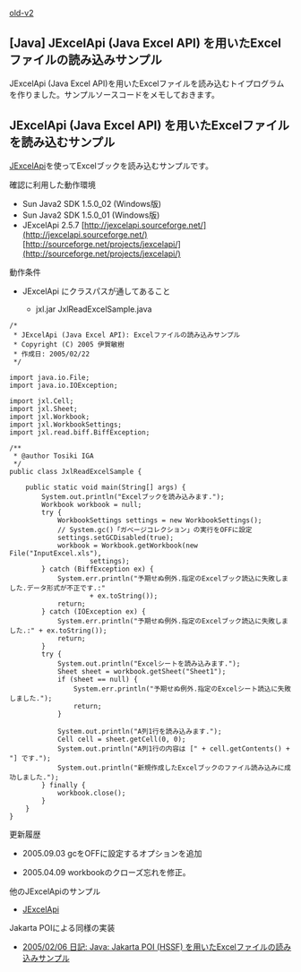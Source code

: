 [old-v2](ig050222-orig.html)

## [Java] JExcelApi (Java Excel API) を用いたExcelファイルの読み込みサンプル

JExcelApi (Java Excel API)を用いたExcelファイルを読み込むトイプログラムを作りました。サンプルソースコードをメモしておきます。


## JExcelApi (Java Excel API) を用いたExcelファイルを読み込むサンプル

[JExcelApi](https://www.igapyon.jp/igapyon/diary/keyword/jexcelapi.html)を使ってExcelブックを読み込むサンプルです。

確認に利用した動作環境

* Sun Java2 SDK 1.5.0_02 (Windows版)
* Sun Java2 SDK 1.5.0_01 (Windows版)
* JExcelApi 2.5.7
  [http://jexcelapi.sourceforge.net/](http://jexcelapi.sourceforge.net/)
  [http://sourceforge.net/projects/jexcelapi/](http://sourceforge.net/projects/jexcelapi/)

動作条件

* JExcelApi にクラスパスが通してあること
  
  * jxl.jar
JxlReadExcelSample.java

      
```
/*
 * JExcelApi (Java Excel API): Excelファイルの読み込みサンプル
 * Copyright (C) 2005 伊賀敏樹
 * 作成日: 2005/02/22
 */

import java.io.File;
import java.io.IOException;

import jxl.Cell;
import jxl.Sheet;
import jxl.Workbook;
import jxl.WorkbookSettings;
import jxl.read.biff.BiffException;

/**
 * @author Tosiki IGA
 */
public class JxlReadExcelSample {

    public static void main(String[] args) {
        System.out.println("Excelブックを読み込みます.");
        Workbook workbook = null;
        try {
            WorkbookSettings settings = new WorkbookSettings();
            // System.gc()「ガベージコレクション」の実行をOFFに設定
            settings.setGCDisabled(true);
            workbook = Workbook.getWorkbook(new File("InputExcel.xls"),
                    settings);
        } catch (BiffException ex) {
            System.err.println("予期せぬ例外.指定のExcelブック読込に失敗しました.データ形式が不正です.:"
                    + ex.toString());
            return;
        } catch (IOException ex) {
            System.err.println("予期せぬ例外.指定のExcelブック読込に失敗しました.:" + ex.toString());
            return;
        }
        try {
            System.out.println("Excelシートを読み込みます.");
            Sheet sheet = workbook.getSheet("Sheet1");
            if (sheet == null) {
                System.err.println("予期せぬ例外.指定のExcelシート読込に失敗しました.");
                return;
            }

            System.out.println("A列1行を読み込みます.");
            Cell cell = sheet.getCell(0, 0);
            System.out.println("A列1行の内容は [" + cell.getContents() + "] です.");
            System.out.println("新規作成したExcelブックのファイル読み込みに成功しました.");
        } finally {
            workbook.close();
        }
    }
}
```

      

更新履歴

* 2005.09.03 gcをOFFに設定するオプションを追加
  
* 2005.04.09 workbookのクローズ忘れを修正。

他のJExcelApiのサンプル

* [JExcelApi](https://www.igapyon.jp/igapyon/diary/keyword/jexcelapi.html)

Jakarta POIによる同様の実装

* [2005/02/06 日記: Java: Jakarta POI (HSSF) を用いたExcelファイルの読み込みサンプル](ig050206.html)